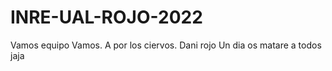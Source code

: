# INRE-UAL-ROJO-2022
Vamos equipo Vamos. A por los ciervos.
Dani rojo
Un dia os matare a todos jaja
